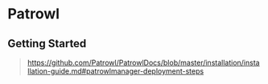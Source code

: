 # Patrowl

## Getting Started

> <https://github.com/Patrowl/PatrowlDocs/blob/master/installation/installation-guide.md#patrowlmanager-deployment-steps>

